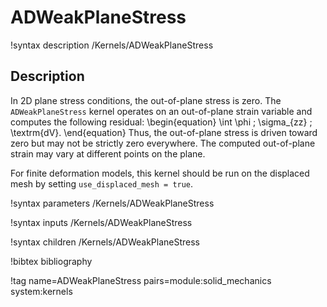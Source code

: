 # ADWeakPlaneStress

!syntax description /Kernels/ADWeakPlaneStress

## Description

In 2D plane stress conditions, the out-of-plane stress is zero.  The `ADWeakPlaneStress` kernel
operates on an out-of-plane strain variable and computes the following residual:
\begin{equation}
  \int \phi \; \sigma_{zz} \; \textrm{dV}.
\end{equation}
Thus, the out-of-plane stress is driven toward zero but may not be strictly zero everywhere.
The computed out-of-plane strain may vary at different points on the plane.

For finite deformation models, this kernel should be run on the displaced mesh by setting
`use_displaced_mesh = true`.

!syntax parameters /Kernels/ADWeakPlaneStress

!syntax inputs /Kernels/ADWeakPlaneStress

!syntax children /Kernels/ADWeakPlaneStress

!bibtex bibliography

!tag name=ADWeakPlaneStress pairs=module:solid_mechanics system:kernels
